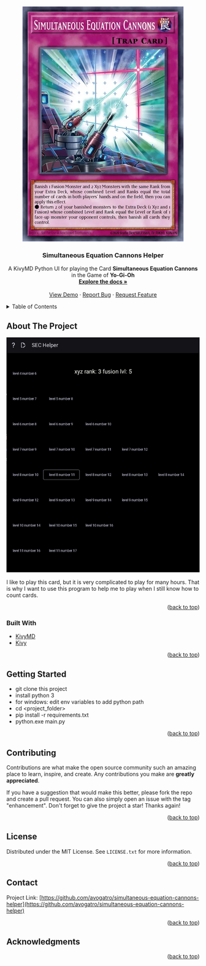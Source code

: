 
<a id="readme-top"></a>



<br />
<div align="center">
  <a href="https://github.com/avogatro/simultaneous-equation-cannons-helper">
    <img src="assets/images/SEC.png" alt="Logo" width="420" height="612">
  </a>

  <h3 align="center">Simultaneous Equation Cannons Helper</h3>

  <p align="center">
    A KivyMD Python UI for playing the Card <b>Simultaneous Equation Cannons</b> in the Game of <b>Yo-Gi-Oh</b>
    <br />
    <a href="https://github.com/avogatro/simultaneous-equation-cannons-helper/README.md"><strong>Explore the docs »</strong></a>
    <br />
    <br />
    <a href="https://youtube.com/">View Demo</a>
    ·
    <a href="https://github.com/avogatro/simultaneous-equation-cannons-helper/issues">Report Bug</a>
    ·
    <a href="https://github.com/avogatro/simultaneous-equation-cannons-helper/issues">Request Feature</a>
  </p>
</div>



<!-- TABLE OF CONTENTS -->
<details>
  <summary>Table of Contents</summary>
  <ol>
    <li>
      <a href="#about-the-project">About The Project</a>
      <ul>
        <li><a href="#built-with">Built With</a></li>
      </ul>
    </li>
    <li>
      <a href="#getting-started">Getting Started</a>
      <ul>
        <li><a href="#prerequisites">Prerequisites</a></li>
        <li><a href="#installation">Installation</a></li>
      </ul>
    </li>
    <li><a href="#usage">Usage</a></li>
    <li><a href="#roadmap">Roadmap</a></li>
    <li><a href="#contributing">Contributing</a></li>
    <li><a href="#license">License</a></li>
    <li><a href="#contact">Contact</a></li>
    <li><a href="#acknowledgments">Acknowledgments</a></li>
  </ol>
</details>



<!-- ABOUT THE PROJECT -->
## About The Project

<img src="assets/images/SimultaneousEquationCannonsHelper_screenshot.png" height="612">

I like to play this card, but it is very complicated to play for many hours.
That is why I want to use this program to help me to play when I still know how to count cards.


<p align="right">(<a href="#readme-top">back to top</a>)</p>



### Built With

* [KivyMD](https://github.com/kivymd/KivyMD)
* [Kivy](https://github.com/kivy/)


<p align="right">(<a href="#readme-top">back to top</a>)</p>



<!-- GETTING STARTED -->
## Getting Started

- git clone this project
- install python 3
- for windows: edit env variables to add python path 
- cd <project_folder>
- pip install -r requirements.txt
- python.exe main.py


<p align="right">(<a href="#readme-top">back to top</a>)</p>



<!-- CONTRIBUTING -->
## Contributing

Contributions are what make the open source community such an amazing place to learn, inspire, and create. Any contributions you make are **greatly appreciated**.

If you have a suggestion that would make this better, please fork the repo and create a pull request. You can also simply open an issue with the tag "enhancement".
Don't forget to give the project a star! Thanks again!


<p align="right">(<a href="#readme-top">back to top</a>)</p>



<!-- LICENSE -->
## License

Distributed under the MIT License. See `LICENSE.txt` for more information.

<p align="right">(<a href="#readme-top">back to top</a>)</p>



<!-- CONTACT -->
## Contact

Project Link: [https://github.com/avogatro/simultaneous-equation-cannons-helper](https://github.com/avogatro/simultaneous-equation-cannons-helper)

<p align="right">(<a href="#readme-top">back to top</a>)</p>



<!-- ACKNOWLEDGMENTS -->
## Acknowledgments


<p align="right">(<a href="#readme-top">back to top</a>)</p>



